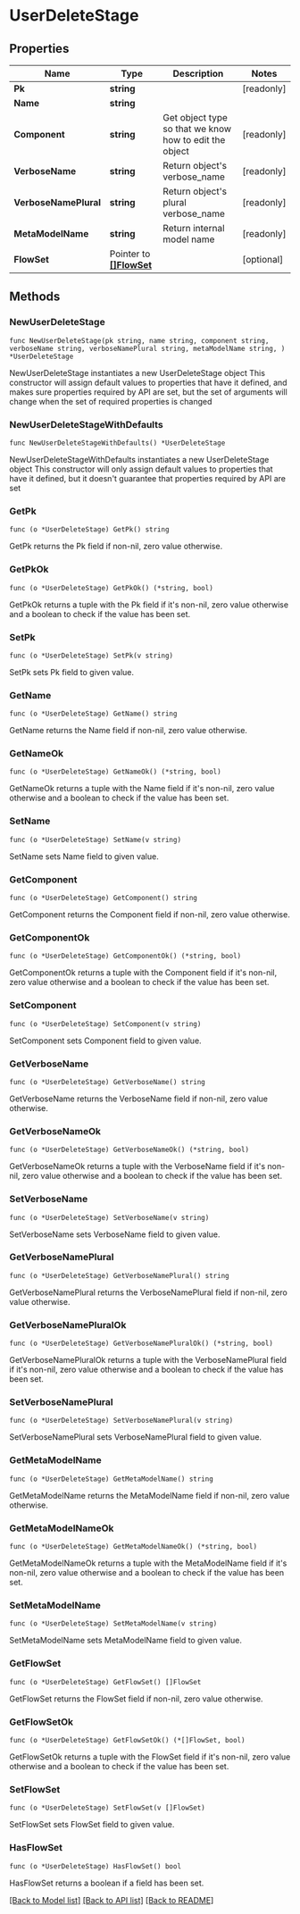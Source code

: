 # UserDeleteStage

## Properties

Name | Type | Description | Notes
------------ | ------------- | ------------- | -------------
**Pk** | **string** |  | [readonly] 
**Name** | **string** |  | 
**Component** | **string** | Get object type so that we know how to edit the object | [readonly] 
**VerboseName** | **string** | Return object&#39;s verbose_name | [readonly] 
**VerboseNamePlural** | **string** | Return object&#39;s plural verbose_name | [readonly] 
**MetaModelName** | **string** | Return internal model name | [readonly] 
**FlowSet** | Pointer to [**[]FlowSet**](FlowSet.md) |  | [optional] 

## Methods

### NewUserDeleteStage

`func NewUserDeleteStage(pk string, name string, component string, verboseName string, verboseNamePlural string, metaModelName string, ) *UserDeleteStage`

NewUserDeleteStage instantiates a new UserDeleteStage object
This constructor will assign default values to properties that have it defined,
and makes sure properties required by API are set, but the set of arguments
will change when the set of required properties is changed

### NewUserDeleteStageWithDefaults

`func NewUserDeleteStageWithDefaults() *UserDeleteStage`

NewUserDeleteStageWithDefaults instantiates a new UserDeleteStage object
This constructor will only assign default values to properties that have it defined,
but it doesn't guarantee that properties required by API are set

### GetPk

`func (o *UserDeleteStage) GetPk() string`

GetPk returns the Pk field if non-nil, zero value otherwise.

### GetPkOk

`func (o *UserDeleteStage) GetPkOk() (*string, bool)`

GetPkOk returns a tuple with the Pk field if it's non-nil, zero value otherwise
and a boolean to check if the value has been set.

### SetPk

`func (o *UserDeleteStage) SetPk(v string)`

SetPk sets Pk field to given value.


### GetName

`func (o *UserDeleteStage) GetName() string`

GetName returns the Name field if non-nil, zero value otherwise.

### GetNameOk

`func (o *UserDeleteStage) GetNameOk() (*string, bool)`

GetNameOk returns a tuple with the Name field if it's non-nil, zero value otherwise
and a boolean to check if the value has been set.

### SetName

`func (o *UserDeleteStage) SetName(v string)`

SetName sets Name field to given value.


### GetComponent

`func (o *UserDeleteStage) GetComponent() string`

GetComponent returns the Component field if non-nil, zero value otherwise.

### GetComponentOk

`func (o *UserDeleteStage) GetComponentOk() (*string, bool)`

GetComponentOk returns a tuple with the Component field if it's non-nil, zero value otherwise
and a boolean to check if the value has been set.

### SetComponent

`func (o *UserDeleteStage) SetComponent(v string)`

SetComponent sets Component field to given value.


### GetVerboseName

`func (o *UserDeleteStage) GetVerboseName() string`

GetVerboseName returns the VerboseName field if non-nil, zero value otherwise.

### GetVerboseNameOk

`func (o *UserDeleteStage) GetVerboseNameOk() (*string, bool)`

GetVerboseNameOk returns a tuple with the VerboseName field if it's non-nil, zero value otherwise
and a boolean to check if the value has been set.

### SetVerboseName

`func (o *UserDeleteStage) SetVerboseName(v string)`

SetVerboseName sets VerboseName field to given value.


### GetVerboseNamePlural

`func (o *UserDeleteStage) GetVerboseNamePlural() string`

GetVerboseNamePlural returns the VerboseNamePlural field if non-nil, zero value otherwise.

### GetVerboseNamePluralOk

`func (o *UserDeleteStage) GetVerboseNamePluralOk() (*string, bool)`

GetVerboseNamePluralOk returns a tuple with the VerboseNamePlural field if it's non-nil, zero value otherwise
and a boolean to check if the value has been set.

### SetVerboseNamePlural

`func (o *UserDeleteStage) SetVerboseNamePlural(v string)`

SetVerboseNamePlural sets VerboseNamePlural field to given value.


### GetMetaModelName

`func (o *UserDeleteStage) GetMetaModelName() string`

GetMetaModelName returns the MetaModelName field if non-nil, zero value otherwise.

### GetMetaModelNameOk

`func (o *UserDeleteStage) GetMetaModelNameOk() (*string, bool)`

GetMetaModelNameOk returns a tuple with the MetaModelName field if it's non-nil, zero value otherwise
and a boolean to check if the value has been set.

### SetMetaModelName

`func (o *UserDeleteStage) SetMetaModelName(v string)`

SetMetaModelName sets MetaModelName field to given value.


### GetFlowSet

`func (o *UserDeleteStage) GetFlowSet() []FlowSet`

GetFlowSet returns the FlowSet field if non-nil, zero value otherwise.

### GetFlowSetOk

`func (o *UserDeleteStage) GetFlowSetOk() (*[]FlowSet, bool)`

GetFlowSetOk returns a tuple with the FlowSet field if it's non-nil, zero value otherwise
and a boolean to check if the value has been set.

### SetFlowSet

`func (o *UserDeleteStage) SetFlowSet(v []FlowSet)`

SetFlowSet sets FlowSet field to given value.

### HasFlowSet

`func (o *UserDeleteStage) HasFlowSet() bool`

HasFlowSet returns a boolean if a field has been set.


[[Back to Model list]](../README.md#documentation-for-models) [[Back to API list]](../README.md#documentation-for-api-endpoints) [[Back to README]](../README.md)



